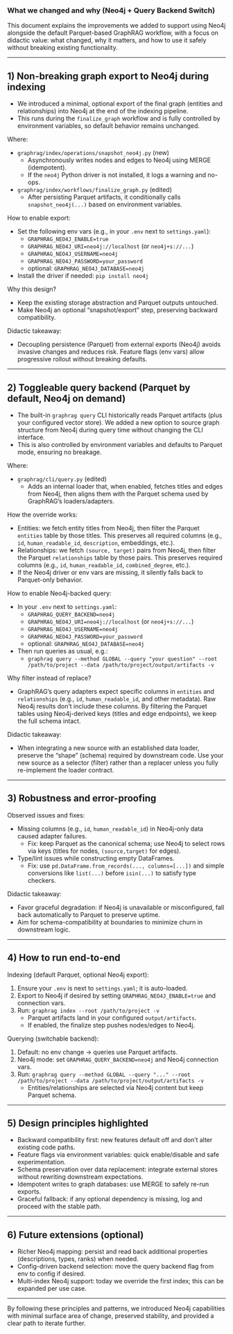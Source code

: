 ### What we changed and why (Neo4j + Query Backend Switch)

This document explains the improvements we added to support using Neo4j alongside the default Parquet-based GraphRAG workflow, with a focus on didactic value: what changed, why it matters, and how to use it safely without breaking existing functionality.

---

## 1) Non-breaking graph export to Neo4j during indexing

- We introduced a minimal, optional export of the final graph (entities and relationships) into Neo4j at the end of the indexing pipeline.
- This runs during the `finalize_graph` workflow and is fully controlled by environment variables, so default behavior remains unchanged.

Where:
- `graphrag/index/operations/snapshot_neo4j.py` (new)
  - Asynchronously writes nodes and edges to Neo4j using MERGE (idempotent).
  - If the `neo4j` Python driver is not installed, it logs a warning and no-ops.
- `graphrag/index/workflows/finalize_graph.py` (edited)
  - After persisting Parquet artifacts, it conditionally calls `snapshot_neo4j(...)` based on environment variables.

How to enable export:
- Set the following env vars (e.g., in your `.env` next to `settings.yaml`):
  - `GRAPHRAG_NEO4J_ENABLE=true`
  - `GRAPHRAG_NEO4J_URI=neo4j://localhost` (or `neo4j+s://...`)
  - `GRAPHRAG_NEO4J_USERNAME=neo4j`
  - `GRAPHRAG_NEO4J_PASSWORD=your_password`
  - optional: `GRAPHRAG_NEO4J_DATABASE=neo4j`
- Install the driver if needed: `pip install neo4j`

Why this design?
- Keep the existing storage abstraction and Parquet outputs untouched.
- Make Neo4j an optional “snapshot/export” step, preserving backward compatibility.

Didactic takeaway:
- Decoupling persistence (Parquet) from external exports (Neo4j) avoids invasive changes and reduces risk. Feature flags (env vars) allow progressive rollout without breaking defaults.

---

## 2) Toggleable query backend (Parquet by default, Neo4j on demand)

- The built-in `graphrag query` CLI historically reads Parquet artifacts (plus your configured vector store). We added a new option to source graph structure from Neo4j during query time without changing the CLI interface.
- This is also controlled by environment variables and defaults to Parquet mode, ensuring no breakage.

Where:
- `graphrag/cli/query.py` (edited)
  - Adds an internal loader that, when enabled, fetches titles and edges from Neo4j, then aligns them with the Parquet schema used by GraphRAG’s loaders/adapters.

How the override works:
- Entities: we fetch entity titles from Neo4j, then filter the Parquet `entities` table by those titles. This preserves all required columns (e.g., `id`, `human_readable_id`, `description`, embeddings, etc.).
- Relationships: we fetch `(source, target)` pairs from Neo4j, then filter the Parquet `relationships` table by those pairs. This preserves required columns (e.g., `id`, `human_readable_id`, `combined_degree`, etc.).
- If the Neo4j driver or env vars are missing, it silently falls back to Parquet-only behavior.

How to enable Neo4j-backed query:
- In your `.env` next to `settings.yaml`:
  - `GRAPHRAG_QUERY_BACKEND=neo4j`
  - `GRAPHRAG_NEO4J_URI=neo4j://localhost` (or `neo4j+s://...`)
  - `GRAPHRAG_NEO4J_USERNAME=neo4j`
  - `GRAPHRAG_NEO4J_PASSWORD=your_password`
  - optional: `GRAPHRAG_NEO4J_DATABASE=neo4j`
- Then run queries as usual, e.g.:
  - `graphrag query --method GLOBAL --query "your question" --root /path/to/project --data /path/to/project/output/artifacts -v`

Why filter instead of replace?
- GraphRAG’s query adapters expect specific columns in `entities` and `relationships` (e.g., `id`, `human_readable_id`, and other metadata). Raw Neo4j results don’t include these columns. By filtering the Parquet tables using Neo4j-derived keys (titles and edge endpoints), we keep the full schema intact.

Didactic takeaway:
- When integrating a new source with an established data loader, preserve the “shape” (schema) required by downstream code. Use your new source as a selector (filter) rather than a replacer unless you fully re-implement the loader contract.

---

## 3) Robustness and error-proofing

Observed issues and fixes:
- Missing columns (e.g., `id`, `human_readable_id`) in Neo4j-only data caused adapter failures.
  - Fix: keep Parquet as the canonical schema; use Neo4j to select rows via keys (titles for nodes, `(source,target)` for edges).
- Type/lint issues while constructing empty DataFrames.
  - Fix: use `pd.DataFrame.from_records(..., columns=[...])` and simple conversions like `list(...)` before `isin(...)` to satisfy type checkers.

Didactic takeaway:
- Favor graceful degradation: if Neo4j is unavailable or misconfigured, fall back automatically to Parquet to preserve uptime.
- Aim for schema-compatibility at boundaries to minimize churn in downstream logic.

---

## 4) How to run end-to-end

Indexing (default Parquet, optional Neo4j export):
1. Ensure your `.env` is next to `settings.yaml`; it is auto-loaded.
2. Export to Neo4j if desired by setting `GRAPHRAG_NEO4J_ENABLE=true` and connection vars.
3. Run: `graphrag index --root /path/to/project -v`
   - Parquet artifacts land in your configured `output/artifacts`.
   - If enabled, the finalize step pushes nodes/edges to Neo4j.

Querying (switchable backend):
1. Default: no env change → queries use Parquet artifacts.
2. Neo4j mode: set `GRAPHRAG_QUERY_BACKEND=neo4j` and Neo4j connection vars.
3. Run: `graphrag query --method GLOBAL --query "..." --root /path/to/project --data /path/to/project/output/artifacts -v`
   - Entities/relationships are selected via Neo4j content but keep Parquet schema.

---

## 5) Design principles highlighted

- Backward compatibility first: new features default off and don’t alter existing code paths.
- Feature flags via environment variables: quick enable/disable and safe experimentation.
- Schema preservation over data replacement: integrate external stores without rewriting downstream expectations.
- Idempotent writes to graph databases: use MERGE to safely re-run exports.
- Graceful fallback: if any optional dependency is missing, log and proceed with the stable path.

---

## 6) Future extensions (optional)

- Richer Neo4j mapping: persist and read back additional properties (descriptions, types, ranks) when needed.
- Config-driven backend selection: move the query backend flag from env to config if desired.
- Multi-index Neo4j support: today we override the first index; this can be expanded per use case.

---

By following these principles and patterns, we introduced Neo4j capabilities with minimal surface area of change, preserved stability, and provided a clear path to iterate further.


